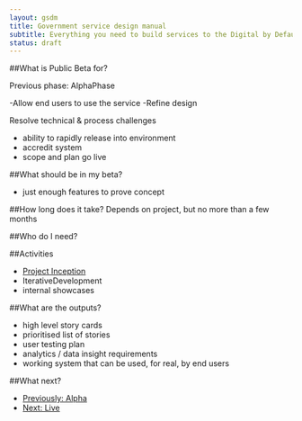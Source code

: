 ```yaml
---
layout: gsdm
title: Government service design manual
subtitle: Everything you need to build services to the Digital by Default standard
status: draft
---
```


##What is Public Beta for?

Previous phase: AlphaPhase

-Allow end users to use the service
-Refine design

Resolve technical & process challenges
- ability to rapidly release into environment
- accredit system
- scope and plan go live

##What should be in my beta?
- just enough features to prove concept

##How long does it take?
Depends on project, but no more than a few months

##Who do I need?

##Activities
- [Project Inception](/guides-and-toolkits/inception.html)
- IterativeDevelopment
- internal showcases

##What are the outputs?
- high level story cards
- prioritised list of stories
- user testing plan
- analytics / data insight requirements
- working system that can be used, for real, by end users

##What next?
<ul>
	<li><a href="">Previously: Alpha</a></li>
	<li><a href="">Next: Live</a></li>
</ul>

